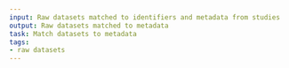 ```yaml
---
input: Raw datasets matched to identifiers and metadata from studies
output: Raw datasets matched to metadata
task: Match datasets to metadata
tags:
- raw datasets
---
```

